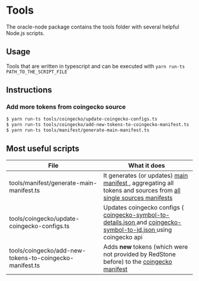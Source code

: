 # Tools

The oracle-node package contains the tools folder with several helpful Node.js scripts.

## Usage

Tools that are written in typescript and can be executed with `yarn run-ts PATH_TO_THE_SCRIPT_FILE`

## Instructions

### Add more tokens from coingecko source

```sh
$ yarn run-ts tools/coingecko/update-coingecko-configs.ts
$ yarn run-ts tools/coingecko/add-new-tokens-to-coingecko-manifest.ts
$ yarn run-ts tools/manifest/generate-main-manifest.ts
```

## Most useful scripts

<!-- The table below was generated using: https://www.tablesgenerator.com/markdown_tables -->

| File                                                    | What it does                                                                                                                                                                                                                           |
| ------------------------------------------------------- | -------------------------------------------------------------------------------------------------------------------------------------------------------------------------------------------------------------------------------------- |
| tools/manifest/generate-main-manifest.ts                | It generates (or updates) [ main manifest ](/manifests/data-services/main.json), aggregating all tokens and sources from [ all single sources manifests ](/manifests/single-source)                                                    |
| tools/coingecko/update-coingecko-configs.ts             | Updates coingecko configs ([ coingecko-symbol-to-details.json ](/src/fetchers/coingecko/coingecko-symbol-to-details.json) and [ coingecko-symbol-to-id.json ](/src/fetchers/coingecko/coingecko-symbol-to-id.json) using coingecko api |
| tools/coingecko/add-new-tokens-to-coingecko-manifest.ts | Adds **new** tokens (which were not provided by RedStone before) to the [ coingecko manifest ](/manifests/single-source/coingecko.json)                                                                                                |
